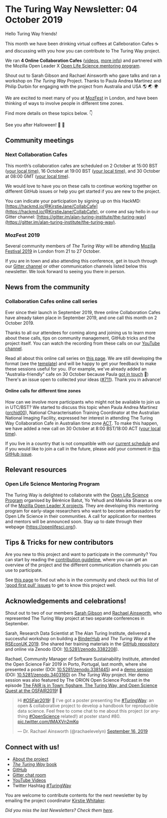 # The Turing Way Newsletter: 04 October 2019

Hello Turing Way friends!

This month we have been drinking virtual coffees at Calleboration Cafes :coffee: and discussing with you how you can contribute to The Turing Way project.

We ran **4 Online Collaboration Cafes** ([videos](https://www.youtube.com/channel/UCPDxZv5BMzAw0mPobCbMNuA), [more info](https://github.com/alan-turing-institute/the-turing-way/blob/master/project_management/online-collaboration-cafe.md)) and partnered with the Mozilla Open Leader X [Open Life Science mentoring program](https://openlifesci.org).

Shout out to Sarah Gibson and Rachael Ainsworth who gave talks and ran a workshop on _The Turing Way_ Project.
Thanks to Paula Andrea Martinez and Philip Durbin for engaging with the project from Australia and USA 🌎 🌏 🌍 

We are excited to meet many of you at [MozFest](https://www.mozillafestival.org/en/) in London, and have been thinking of ways to involve people in different time zones.

Find more details on these topics below. :point_down:

See you after Halloween! :jack_o_lantern: :maple_leaf:

## Community meetings

### Next Collaboration Cafes

This month’s collaboration cafes are scheduled on 2 October at 15:00 BST ([your local time](https://arewemeetingyet.com/London/2019-10-02/15:00/TuringWay-CollaborationCafe)), 16 October at 19:00 BST ([your local time](https://arewemeetingyet.com/London/2019-10-16/19:00/TuringWay-CollaborationCafe)), and 30 October at 08:00 GMT ([your local time](https://arewemeetingyet.com/London/2019-10-30/08:00/TuringWay-CollaborationCafe)).

We would love to have you on these calls to continue working together on different GitHub issues or help you get started if you are new to the project.

You can indicate your participation by signing up on this HackMD: [https://hackmd.io/@KirstieJane/CollabCafe](https://hackmd.io/@KirstieJane/CollabCafe), or come and say hello in our Gitter channel: [https://gitter.im/alan-turing-institute/the-turing-way](https://gitter.im/alan-turing-institute/the-turing-way).

### MozFest 2019

Several community members of _The Turing Way_ will be attending [Mozilla Festival 2019](https://www.mozillafestival.org) in London from 21 to 27 October.

If you are in town and also attending this conference, get in touch through our [Gitter channel](https://gitter.im/alan-turing-institute/the-turing-way) or other communication channels listed below this newsletter. We look forward to seeing you there in person.

## News from the community

### Collaboration Cafes online call series

Ever since their launch in September 2019, three online Collaboration Cafes have already taken place in September 2019, and one call this month on 2 October 2019.

Thanks to all our attendees for coming along and joining us to learn more about these calls, tips on community management, GitHub tricks and the project itself. You can watch the recording from these calls on our [YouTube channel](https://www.youtube.com/channel/UCPDxZv5BMzAw0mPobCbMNuA).

Read all about this online call series on [this page](https://github.com/alan-turing-institute/the-turing-way/blob/master/project_management/online-collaboration-cafe.md).
We are still developing the format (see the [template](https://github.com/alan-turing-institute/the-turing-way/blob/master/communications/collaboration-cafe/collaboration-cafe-template.md)) and will be happy to get your feedback to make these sessions useful for you.
(For example, we've already added an "Australia-friendly" cafe on 30 October because Paula [got in touch](https://github.com/alan-turing-institute/the-turing-way/issues/684) 💖)
There's an issue open to collected your ideas ([#711](https://github.com/alan-turing-institute/the-turing-way/issues/711)).
Thank you in advance!

#### Online calls for different time zones

How can we involve more participants who might not be available to join us in UTC/BST? We started to discuss this topic when Paula Andrea Martinez ([orchid00](https://github.com/orchid00)), National Characterisation Training Coordinator at the Australian National Imaging Facility, expressed her interest in attending The Turing Way Collaboration Cafe in Australian time zone [ACT](https://www.google.com/search?q=asutralian+time+zone&oq=asutralian+time+zone&aqs=chrome..69i57j0l5.3623j0j4&sourceid=chrome&ie=UTF-8). To make this happen, we have added a new call on 30 October at 8:00 BST/18:00 ACT ([your local time](https://arewemeetingyet.com/London/2019-10-30/08:00/TuringWay-CollaborationCafe)).

If you live in a country that is not compatible with our [current schedule](https://github.com/alan-turing-institute/the-turing-way/blob/master/project_management/online-collaboration-cafe.md#attending-an-online-collaboration-cafe) and if you would like to join a call in the future, please add your comment in [this GitHub issue](https://github.com/alan-turing-institute/the-turing-way/issues/711).

## Relevant resources

### Open Life Science Mentoring Program

The Turing Way is delighted to collaborate with the [Open Life Science Program](https://openlifesci.org) organised by Bérénice Batut, Yo Yehudi and Malvika Sharan as one of the [Mozilla Open Leader X projects](https://foundation.mozilla.org/en/opportunity/mozilla-open-leaders/). They are developing this mentoring program for early-stage researchers who want to become ambassadors for Open Life Science in their communities. A call for application for mentees and mentors will be announced soon. Stay up to date through their webpage (https://openlifesci.org/).

## Tips & Tricks for new contributors

Are you new to this project and want to participate in the community? You can start by reading the [contribution guideline](https://github.com/alan-turing-institute/the-turing-way/blob/master/CONTRIBUTING.md), where you can get an overview of the project and the different communication channels you can use to participate.

See [this page](https://github.com/alan-turing-institute/the-turing-way) to find out who is in the community and check out this list of ['good first pull' issues](https://github.com/alan-turing-institute/the-turing-way/labels/good%20first%20issue) to get to know this project well.

## Acknowledgements and celebrations!

Shout out to two of our members [Sarah Gibson](https://twitter.com/drsarahlgibson) and [Rachael Ainsworth](https://twitter.com/rachaelevelyn), who represented The Turing Way project at two separate conferences in September.

Sarah, Research Data Scientist at The Alan Turing Institute, delivered a successful workshop on building a [BinderHub](https://binderhub.readthedocs.io/en/latest/) and _The Turing Way_ at the [RSEconUK 2019](https://rse.ac.uk/conf2019/).
She shared her training materials in the [GitHub repository](https://github.com/alan-turing-institute/the-turing-way/blob/master/workshops/build-a-binderhub/workshop-presentations/zero-to-binderhub.md) and online via Zenodo (DOI: [10.5281/zenodo.3382208](https://doi.org/10.5281/zenodo.3382208)).

Rachael, Community Manager of Software Sustainability Institute, attended the Open Science Fair 2019 in Porto, Portugal, last month, where she presented a poster (DOI: [10.5281/zenodo.3381445](https://doi.org/10.5281/zenodo.3381445)) and a [demo session](https://www.opensciencefair.eu/demos-2019/the-turing-way-a-handbook-for-reproducible-data-science) (DOI: [10.5281/zenodo.3403160](https://doi.org/10.5281/zenodo.3403160)) on _The Turing Way_ project.
Her demo session was also featured by The ORION Open Science Podcast in the episode [The FAIR is in Town: figshare, The Turing Way, and Open Science Quest at the OSFAIR2019](https://orionopenscience.podbean.com/e/the-fair-is-in-town-figshare-the-turing-way-and-open-science-quest-at-the-osfair2019/)! :tada: 

<blockquote class="twitter-tweet"><p lang="en" dir="ltr">Hi <a href="https://twitter.com/hashtag/OSFair2019?src=hash&amp;ref_src=twsrc%5Etfw">#OSFair2019</a>! 👋 I’ve got a poster presenting the <a href="https://twitter.com/hashtag/TuringWay?src=hash&amp;ref_src=twsrc%5Etfw">#TuringWay</a>: an open &amp; collaborative project to develop a handbook for reproducible data science. Feel free to come chat to me about this project (or anything <a href="https://twitter.com/hashtag/OpenScience?src=hash&amp;ref_src=twsrc%5Etfw">#OpenScience</a> related!) at poster stand #80. <a href="https://t.co/tMAXVn2mKq">pic.twitter.com/tMAXVn2mKq</a></p>&mdash; Dr. Rachael Ainsworth (@rachaelevelyn) <a href="https://twitter.com/rachaelevelyn/status/1173625329686110208?ref_src=twsrc%5Etfw">September 16, 2019</a></blockquote> 

## Connect with us!

- [About the project](https://www.turing.ac.uk/research/research-projects/turing-way-handbook-reproducible-data-science)
- [_The Turing Way_ book](https://the-turing-way.netlify.com)
- [GitHub](https://github.com/alan-turing-institute/the-turing-way)
- [Gitter chat room](https://gitter.im/alan-turing-institute/the-turing-way)
- [YouTube Videos](https://www.youtube.com/channel/UCPDxZv5BMzAw0mPobCbMNuA)
- Twitter Hashtag [#TuringWay](https://twitter.com/hashtag/TuringWay?f=live)

You are welcome to contribute contents for the next newsletter by by
emailing the project coordinator [Kirstie Whitaker](mailto:kwhitaker@turing.ac.uk).

*Did you miss the last Newsletters? Check them [here](https://github.com/alan-turing-institute/the-turing-way/blob/master/communications/newsletters/newsletter_06_Sept2019.md)*.

